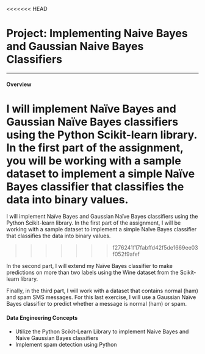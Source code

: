 <<<<<<< HEAD
# Project: Implementing Naive Bayes and Gaussian Naive Bayes Classifiers
---

#### Overview
I will implement Naïve Bayes and Gaussian Naïve Bayes classifiers using the Python Scikit-learn library. In the first part of the assignment, you will be working with a sample dataset to implement a simple Naïve Bayes classifier that classifies the data into binary values.
=======
I will implement Naïve Bayes and Gaussian Naïve Bayes classifiers using the Python Scikit-learn library. In the first part of the assignment, I will be working with a sample dataset to implement a simple Naïve Bayes classifier that classifies the data into binary values.
>>>>>>> f276241f17fabffd42f5de1669ee03f052f9afef

In the second part, I will extend my Naïve Bayes classifier to make predictions on more than two labels using the Wine dataset from the Scikit-learn library.

Finally, in the third part, I will work with a dataset that contains normal (ham) and spam SMS messages. For this last exercise, I will use a Gaussian Naïve Bayes classifier to predict whether a message is normal (ham) or spam.

#### Data Engineering Concepts
- Utilize the Python Scikit-Learn Library to implement Naive Bayes and Naive Gaussian Bayes classifiers
- Implement spam detection using Python